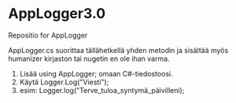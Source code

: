 # AppLogger3.0
Repositio for AppLogger

AppLogger.cs suorittaa tällähetkellä yhden metodin ja sisältää myös humanizer kirjaston tai nugetin en ole ihan varma.

1. Lisää using AppLogger; omaan C#-tiedostoosi.
2. Käytä Logger.Log("Viesti");
3. esim: Logger.log("Terve_tuloa_syntymä_päivilleni);